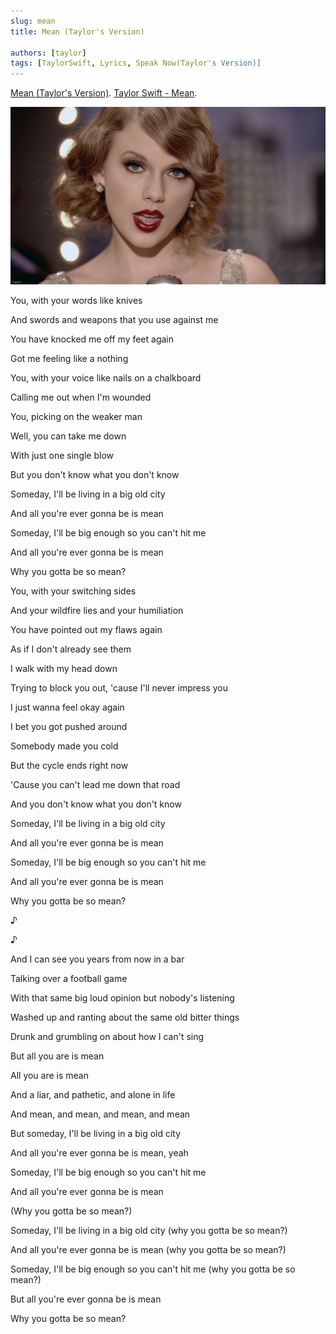 ```yaml
---
slug: mean
title: Mean (Taylor's Version)

authors: [taylor]
tags: [TaylorSwift, Lyrics, Speak Now(Taylor's Version)]
---
```


[Mean (Taylor's Version)](https://open.spotify.com/track/30Y4CV7A6YqtQtTTo7Ue4j).
[Taylor Swift - Mean](https://www.youtube.com/watch?v=jYa1eI1hpDE).

![Docusaurus Plushie](./maxresdefault.jpg)

You, with your words like knives

And swords and weapons that you use against me

You have knocked me off my feet again

Got me feeling like a nothing

You, with your voice like nails on a chalkboard

Calling me out when I'm wounded

You, picking on the weaker man

Well, you can take me down

With just one single blow

But you don't know what you don't know

Someday, I'll be living in a big old city

And all you're ever gonna be is mean

Someday, I'll be big enough so you can't hit me

And all you're ever gonna be is mean

Why you gotta be so mean?
<!--truncate-->

You, with your switching sides

And your wildfire lies and your humiliation

You have pointed out my flaws again

As if I don't already see them

I walk with my head down

Trying to block you out, 'cause I'll never impress you

I just wanna feel okay again

I bet you got pushed around

Somebody made you cold

But the cycle ends right now

'Cause you can't lead me down that road

And you don't know what you don't know

Someday, I'll be living in a big old city

And all you're ever gonna be is mean

Someday, I'll be big enough so you can't hit me

And all you're ever gonna be is mean

Why you gotta be so mean?

♪

♪

And I can see you years from now in a bar

Talking over a football game

With that same big loud opinion but nobody's listening

Washed up and ranting about the same old bitter things

Drunk and grumbling on about how I can't sing

But all you are is mean

All you are is mean

And a liar, and pathetic, and alone in life

And mean, and mean, and mean, and mean

But someday, I'll be living in a big old city

And all you're ever gonna be is mean, yeah

Someday, I'll be big enough so you can't hit me

And all you're ever gonna be is mean

(Why you gotta be so mean?)

Someday, I'll be living in a big old city (why you gotta be so mean?)

And all you're ever gonna be is mean (why you gotta be so mean?)

Someday, I'll be big enough so you can't hit me (why you gotta be so mean?)

But all you're ever gonna be is mean

Why you gotta be so mean?